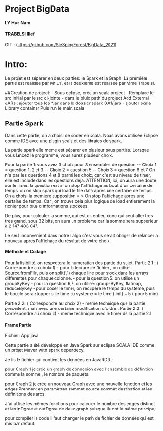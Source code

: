 # Project BigData
#### LY Hue Nam
#### TRABELSI Illef

GIT : (https://github.com/Sle3pingForest/BigData_2021)


# Intro:
Le projet est séparer en deux parties: le Spark et la Graph. La première partie est realisée par Mr LY, et la deuxième est réalisée par Mme Trabelsi.

##Creation de project:
    - Sous eclipse, crée un scala project
    - Remplace le src initial par le src ci-jointe
    - dans le bluid path du project Add External JARs : ajouter tous les *.jar dans le dossier spark 3.01/jars
    - ajouter scala Library container
    Puis run le main.scala

## Partie Spark

Dans cette partie, on a choisi de coder en scala. Nous avons utilisée Eclipse comme IDE avec une plugin scala et des libraies de spark.

La partie spark elle meme est séparer en plusieur sous parties. Lorsque vous lancez le programme, vous aurez plusieur choix. 

Pour la partie 1:
    vous avez 3 choix pour 3 ensembles de question 
    -- Choix 1  = question 1, 2 et 3
    -- Choix 2  = question 5
    -- Choix 3  = question 6 et 7
On n'a pas les questions 4 et 8 parmi les choix, car c'est au niveau de timer, elle est include dans les questions deja.
ATTENTION, ici, on aura une doute sur le timer. la question est si on stop l'affichage au bout d'un certaine de temps, ou on stop spark qui load le file data apres une certaine de temps.
On a choisi la premiere supposition = > On stop l'affichage apres une certaine de temps. Car , on trouve cela plus logique de load entierement la fichier pour plus d'informations stockées.

De plus, pour calculer la somme, qui est un entier, donc qui peut aller tres tres grand. sous 32 bits, on aura un probleme car la somme sera supperieur à 2 147 483 647.

Le seul inconvenient dans notre l'algo c'est vous serait obliger de relancer a nouveau apres l'affichage du résultat de votre choix.

#### Méthode et Codage
Pour la lisibilité, on respectera le numeration des partie du sujet.
Partie 2.1 : ( Correspondre au choix 1)
    - pour la lecture de fichier , on utlise Source.fromFile, puis on split(',') chaque line pour stock dans les arrays differentes pour chaque colonne.
    - pour la question 5: on utilise un groupByKey
    - pour la question 6,7: on utilise: groupeByKey, flatmap, reduceByKey
    - pour coder le timer, on recupere le temps du systeme, puis le boucle sera stopper si le time su systeme = le time ( init) + 5 ( pour 5 min)

Partie 2.2: ( Correspondre au choix 2)
    - meme technique que la partie precedent, mais avec une certaine modification d'ordre .
Partie 2.3: ( Correspondre au choix 3)
    - meme technique avec le timer de la partie 2.1

#### Frame Partie 
Fichier: App.java

Cette partie a été développé en Java Spark sur eclipse SCALA IDE comme un projet Maven with spark dependecy.
 
Je lis le fichier qui contient les données en JavaRDD ;
 
pour Graph 1 je crée un graph de connexion avec l'ensemble de définition comme la somme , le nombre de paquets.

pour Graph 2 je crée un nouveau Graph avec une nouvelle fonction et les edges Prennent en paramètres sommet source sommet destination et les définitions des arcs. 

J'ai utilisé les mêmes fonctions pour calculer le nombre des edges distinct et les inDgree et outDgree de deux graph puisque ils ont le même principe; 

pour compiler le code il faut changer le path de fichier de données qui est mis par défaut.
 
